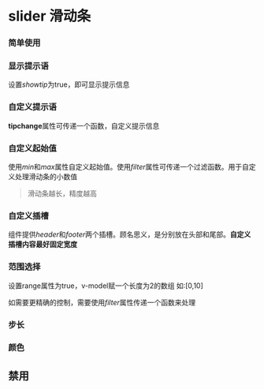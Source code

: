 # slider 滑动条

### 简单使用

<demo path="./SliderDemo1.vue"></demo>

### 显示提示语

设置*showtip*为true，即可显示提示信息



<demo path="./SliderDemo2.vue" showtips></demo>

### 自定义提示语

**tipchange**属性可传递一个函数，自定义提示信息

<demo path="./SliderDemo3.vue" showtips></demo>

### 自定义起始值

使用*min*和*max*属性自定义起始值。使用*filter*属性可传递一个过滤函数。用于自定义处理滑动条的小数值

<demo path="./SliderDemo4.vue" showtips></demo>

> 滑动条越长，精度越高

### 自定义插槽

组件提供*header*和*footer*两个插槽。顾名思义，是分别放在头部和尾部。**自定义插槽内容最好固定宽度**

<demo path="./SliderDemo5.vue" showtips></demo>


### 范围选择

设置range属性为true，v-model赋一个长度为2的数组 如:[0,10]

<demo path="./SliderDemo6.vue" showtips></demo>

如需要更精确的控制，需要使用*filter*属性传递一个函数来处理

<demo path="./SliderDemo7.vue" showtips></demo>

### 步长

### 颜色

## 禁用